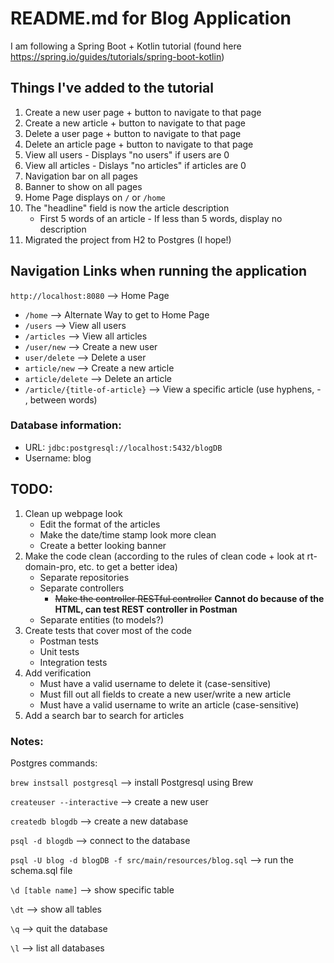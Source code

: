 # README.md for Blog Application

I am following a Spring Boot + Kotlin tutorial (found here https://spring.io/guides/tutorials/spring-boot-kotlin)

## Things I've added to the tutorial

1. Create a new user page + button to navigate to that page
2. Create a new article + button to navigate to that page
3. Delete a user page + button to navigate to that page
4. Delete an article page + button to navigate to that page
5. View all users - Displays "no users" if users are 0
6. View all articles - Dislays "no articles" if articles are 0
7. Navigation bar on all pages
8. Banner to show on all pages
9. Home Page displays on `/` or `/home`
10. The "headline" field is now the article description
    - First 5 words of an article - If less than 5 words, display no description
11. Migrated the project from H2 to Postgres (I hope!)

## Navigation Links when running the application

`http://localhost:8080` --> Home Page


- `/home` --> Alternate Way to get to Home Page
- `/users` --> View all users
- `/articles` --> View all articles
- `/user/new` --> Create a new user
- `user/delete` --> Delete a user
- `article/new` --> Create a new article
- `article/delete` --> Delete an article
- `/article/{title-of-article}` --> View a specific article (use hyphens, - , between words)

### Database information: 

- URL: `jdbc:postgresql://localhost:5432/blogDB`
- Username: blog

## TODO:
1. Clean up webpage look
   - Edit the format of the articles
   - Make the date/time stamp look more clean
   - Create a better looking banner
2. Make the code clean (according to the rules of clean code + look at rt-domain-pro, etc.
to get a better idea)
   - Separate repositories
   - Separate controllers
     - ~~Make the controller RESTful controller~~ **Cannot do because of the HTML, can test REST controller in Postman**
   - Separate entities (to models?)
3. Create tests that cover most of the code
   - Postman tests
   - Unit tests
   - Integration tests
4. Add verification
   - Must have a valid username to delete it (case-sensitive)
   - Must fill out all fields to create a new user/write a new article
   - Must have a valid username to write an article (case-sensitive)
5. Add a search bar to search for articles

### Notes:

Postgres commands:

`brew instsall postgresql` --> install Postgresql using Brew

`createuser --interactive` --> create a new user

`createdb blogdb` --> create a new database

`psql -d blogdb` --> connect to the database

`psql -U blog -d blogDB -f src/main/resources/blog.sql` --> run the schema.sql file

`\d [table name]` --> show specific table

`\dt` --> show all tables

`\q` --> quit the database

`\l` --> list all databases

